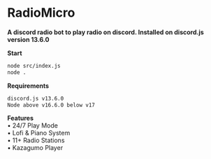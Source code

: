 # RadioMicro
__A discord radio bot to play radio on discord. Installed on discord.js version 13.6.0__

**Start**
```md
node src/index.js
node .
```

**Requirements**
```md
discord.js v13.6.0
Node above v16.6.0 below v17
```

**Features**<br>
• 24/7 Play Mode<br>
• Lofi & Piano System<br>
• 11+ Radio Stations<br>
• Kazagumo Player<br>

